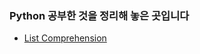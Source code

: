 ### Python 공부한 것을 정리해 놓은 곳입니다
- [List Comprehension](https://github.com/sikdric/ds_study/blob/main/Python/List%20Comprehension.ipynb)
